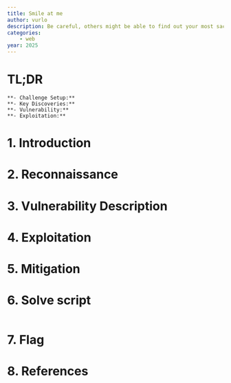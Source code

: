 ```yaml
---
title: Smile at me
author: vurlo
description: Be careful, others might be able to find out your most sacred secrets! (Flag only consists of emojis surrounded by 'GPNCTF{...}')
categories:
    - web
year: 2025
---
```


# TL;DR<a id="TL;DR"></a>
    **- Challenge Setup:**
    **- Key Discoveries:**
    **- Vulnerability:**
    **- Exploitation:**

# 1. Introduction<a id="introduction"></a>

# 2. Reconnaissance<a id="reconnaissance"></a>

# 3. Vulnerability Description<a id="vulnerability description"></a>

# 4. Exploitation<a id="exploitation"></a>

# 5. Mitigation<a id="mitigation"></a>

# 6. Solve script<a id="solve script"></a>
```python

```

# 7. Flag<a id="flag"></a>

# 8. References<a id="references"></a>

